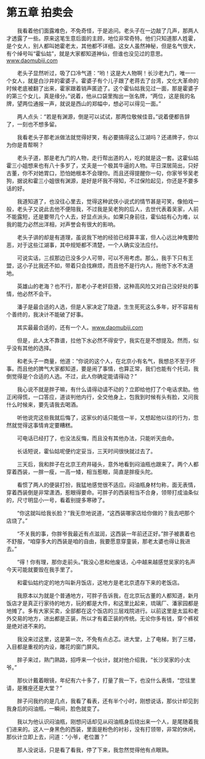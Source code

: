 # 第五章 拍卖会


　　我看着他们面露难色，不免奇怪，于是追问。老头子在一边敲了几声，那两人才透露了一些。原来这笔生意后面的主顾，地位非常奇特。他们只知道那人姓霍，是个女人，别人都叫她霍老太，其他都不详细。这女人虽然神秘，但是名气很大，有个绰号叫“霍仙姑”，就是大家都知道神仙，但谁也没见过的意思。www.daomubiji.com

　　老头子显然听过，吸了口冷气道：“哟！这是大人物啊！长沙老九门，唯一一个女人，就是白沙井的霍婆子。霍婆子有个儿子跟了老蒋去了台湾，文化大革命的时候老底被翻了出来，霍家跟着销声匿迹了。这个霍仙姑我见过一面，那是霍婆子的第三个女儿，真是缘分。”说着，他从口袋里掏出一张名牌，“两位，这是我的名牌，望两位通报一声，就说是西山的郑幅中，想必可以得见一面。”

　　两人点头：“若是有渊源，倒是可以试试，那两位敬候佳音。”说着便都告辞了，一刻也不想多留。

　　我看老头子那老派做法就觉得好笑，有必要搞得这么江湖吗？还递牌子，你以为你是青帮啊？

　　老头子道，那是老九门的人物，走行帮出道的人，吃的就是这一套。这霍仙姑霍三小姐想来也有八十多岁了，丈夫是一个极其牛逼的人物。平日深居简出，只好古董，你不对她胃口，恐怕她根本不会理你。而且还得提醒你一句，你家爷爷吴老狗，据说和霍三小姐很有渊源，是好是坏我不得知，不过保险起见，你还是不要多话的好。

　　我道知道了，也没往心里去，觉得这种武侠小说式的情节甚是可笑，像拍戏一般，老头子又说此去他不便陪我，不过我是吴老狗的后人，去世代表着吴家，人前不能露短，还是要带几个人去，好显点派头。如果只身前往，霍仙姑有心为难，以我的能力必然出洋相，对声誉会有很大的影响。

　　老头子讲的却是有道理，虽说我下地的经验已经算丰富，但人心远比神鬼要险恶，对于这些江湖事，其中规矩都不清楚，一个人确实没法应付。

　　可说实话，三叔那边已没多少人可带，可以不用考虑。那么，我手下只有王盟，这小子比我还不如，带着只会找麻烦，而且他不是行内人，拖他下水不太道地。

　　英雄山的老海？也不行，那老小子老奸巨猾，这种高风险又对自己没好处的事情，他必然不会干。

　　潘子是最合适的人选，但是人家决定了隐退，生生死死这么多年，好不容易有个善终的，我决计不能破了好事。

　　其实最最合适的，还有一个人。www.daomubiji.com

　　但是，此人太不靠谱，拉他下水必然不得安宁，我实在是不想提及。然而，似乎没有其他的选择。

　　和老头子一商量，他道：“你说的这个人，在北京小有名气，我想总不至于坏事。而且他的脾气大家都知道，要是闹了事情，也算正常，我们也能有个托词，我倒觉得是个合适的人选。不过，此人你确定能请得动？”

　　我心说不就是胖子嘛，有什么请得动请不动的？立即给他打了个电话求助。他正闲得慌，一口答应，道谈判他内行，全交他身上，包我到时候有头有脸，又问我什么时候来，要先请我去喝酒。

　　听他说完这些我就后悔了，这家伙的话只能信一半，又想起他以往的行为，忽然就觉得这事情肯定要糟糕。

　　可电话已经打了，也没法反悔，而且没有其他办法，只能听天由命。

　　长话短说，霍仙姑呢便约定妥当，三天时间很快就过去了。

　　三天后，我和胖子在北京王府井碰头，意外地看到闷油瓶也跟来了。两个人都穿着西装，一胖一瘦，一高一矮，相当惹眼，简直是胖瘦头陀。

　　看惯了两人的便装打扮，我猛地感觉很不适应。闷油瓶身材匀称，面无表情，穿着西装倒是非常潇洒，惹眼得要命。可胖子的西装相当不合身，领带打成油条似的，尺寸明显小一号，看着别提多寒碜了。

　　“你这就叫给我长脸？”我无奈地说道，“这西装哪家店给你做的？我去吧那个店烧了。”

　　“不关我的事，你胖爷我最近有点滋润，这西装一年前还正好。”胖子被裹着也不舒服，“咱穿多大的西装是咱的自由，我要愿意穿童装，那老太婆也得让我进去。”

　　“得！你有理，那你走前头。”我没心思和他废话，心中越来越感觉吴家的名声今天可能就要毁在我手里了。

　　和霍仙姑约定的地方叫新月饭店，这地方是老北京遗存下来的老饭店。

　　我原本以为就是个普通地方，可胖子告诉我，在北京玩古董的人都知道，新月饭店才是真正行家待的地方，玩的都是大件，和这里比起来，琉璃厂、潘家园都是地摊了。多有大家买卖，全部都在这个饭店的三层戏院进行。以前这里是太监和老外交易的地方，进出都是正装，所以才有着正装的传统。无论你多有钱，穿个裤衩是绝对进不来的。

　　我没来过这里，这是第一次，不免有点忐忑。进大堂，上了电梯，到了三楼，入目都是重视的内设，雕花的窗门屏风。

　　胖子来过，熟门熟路，招呼来一个伙计，就对他介绍我，“长沙吴家的小太爷。”

　　那伙计戴着眼镜，年纪有六十多了，打量了我一下，也没什么表情，“您往里请，是雅座还是大堂？”

　　胖子问我约的是几点，我看了看表，还有半个小时，刚想说话，那伙计却见到我身后的闷油瓶，一瞬间，脸色就变了。

　　我以为他认识闷油瓶，刚想问话却见从闷油瓶身后绕出来一个人，是尾随着我们进来的。这人一身黑色的西装，里面是粉色的衬衫，没有打领带，非常的休闲，那伙计立即上去，问道：“小爷，老位置？”

　　那人没说话，只是看了看我，停了下来，我忽然觉得他有点眼熟。

